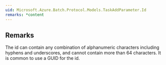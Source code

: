 ```yaml
---  
uid: Microsoft.Azure.Batch.Protocol.Models.TaskAddParameter.Id  
remarks: *content  
---  
```

  
## Remarks  
 The id can contain any combination of alphanumeric characters             including hyphens and underscores, and cannot contain more than             64 characters. It is common to use a GUID for the id.